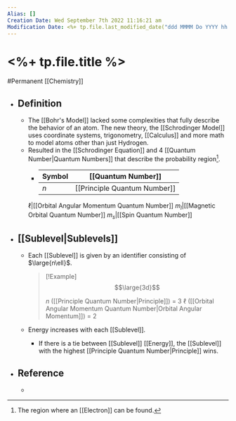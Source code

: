 ```yaml
---
Alias: []
Creation Date: Wed September 7th 2022 11:16:21 am 
Modification Date: <%+ tp.file.last_modified_date("ddd MMMM Do YYYY hh:mm:ss a") %>
---
```

# <%+ tp.file.title %>
#Permanent [[Chemistry]]

- ## Definition
	- The [[Bohr's Model]] lacked some complexities that fully describe the behavior of an atom. The new theory, the [[Schrodinger Model]] uses coordinate systems, trigonometry, [[Calculus]] and more math to model atoms other than just Hydrogen.
	- Resulted in the [[Schrodinger Equation]] and 4 [[Quantum Number|Quantum Numbers]] that describe the probability region[^1].
		- Symbol|[[Quantum Number]]
		  ---|---
		  $n$|[[Principle Quantum Number]] 
		 $\ell$|[[Orbital Angular Momentum Quantum Number]]
		 $m_l$|[[Magnetic Orbital Quantum Number]]
		 $m_s$|[[Spin Quantum Number]]
- ## [[Sublevel|Sublevels]]
	- Each [[Sublevel]] is given by an identifier consisting of $\large{n\ell}$.
	  > [!Example]
	  > $$\large{3d}$$
	  > 
	  > $n$ ([[Principle Quantum Number|Principle]]) = 3
	  > $\ell$ ([[Orbital Angular Momentum Quantum Number|Orbital Angular Momentum]]) = 2
	  
  - Energy increases with each [[Sublevel]].
	  - If there is a tie between [[Sublevel]] [[Energy]], the [[Sublevel]] with the highest [[Principle Quantum Number|Principle]] wins.
- ## Reference
	- 


[^1]: The region where an [[Electron]] can be found.